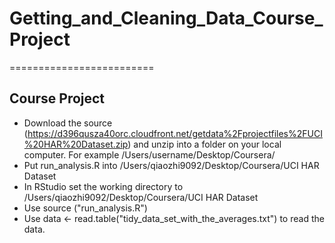 # Getting_and_Cleaning_Data_Course_Project
=========================
## Course Project
* Download the source (https://d396qusza40orc.cloudfront.net/getdata%2Fprojectfiles%2FUCI%20HAR%20Dataset.zip) and unzip into a folder on your local computer. For example /Users/username/Desktop/Coursera/
* Put run_analysis.R into /Users/qiaozhi9092/Desktop/Coursera/UCI HAR Dataset
* In RStudio set the working directory to /Users/qiaozhi9092/Desktop/Coursera/UCI HAR Dataset
* Use source ("run_analysis.R")
* Use data <- read.table("tidy_data_set_with_the_averages.txt") to read the data.
